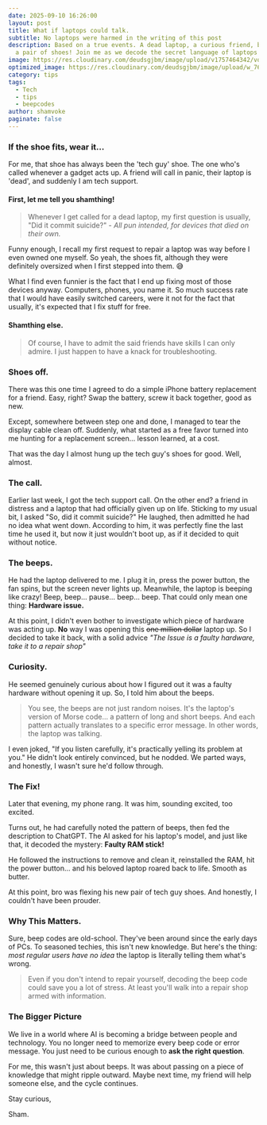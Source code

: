 ```yaml
---
date: 2025-09-10 16:26:00
layout: post
title: What if laptops could talk.
subtitle: No laptops were harmed in the writing of this post
description: Based on a true events. A dead laptop, a curious friend, beeps and
  a pair of shoes! Join me as we decode the secret language of laptops
image: https://res.cloudinary.com/deudsgjbm/image/upload/v1757464342/vokevoke_ancah4.jpg
optimized_image: https://res.cloudinary.com/deudsgjbm/image/upload/w_760,h_399,c_fill/v1757464342/vokevoke_ancah4.jpg
category: tips
tags:
  - Tech
  - tips
  - beepcodes
author: shamvoke
paginate: false
---
```

### If the shoe fits, wear it...

For me, that shoe has always been the 'tech guy' shoe. The one who's called whenever a gadget acts up. A friend will call in panic, their laptop is 'dead', and suddenly I am tech support.

#### First, let me tell you shamthing!

> Whenever I get called for a dead laptop, my first question is usually, "Did it commit suicide?" - *All pun intended, for devices that died on their own.* 

Funny enough, I recall my first request to repair a laptop was way before I even owned one myself. So yeah, the shoes fit, although they were definitely oversized when I first stepped into them. 😅

What I find even funnier is the fact that I end up fixing most of those devices anyway. Computers, phones, you name it. So much success rate that I would have easily switched careers, were it not for the fact that usually, it's expected that I fix stuff for free.

#### Shamthing else.

> Of course, I have to admit the said friends have skills I can only admire. I just happen to have a knack for troubleshooting.

### Shoes off.

There was this one time I agreed to do a simple iPhone battery replacement for a friend. Easy, right? Swap the battery, screw it back together, good as new.

Except, somewhere between step one and done, I managed to tear the display cable clean off. Suddenly, what started as a free favor turned into me hunting for a replacement screen... lesson learned, at a cost.

That was the day I almost hung up the tech guy's shoes for good. Well, almost.

### The call.

Earlier last week, I got the tech support call. On the other end? a friend in distress and a laptop that had officially given up on life. Sticking to my usual bit, I asked "So, did it commit suicide?" He laughed, then admitted he had no idea what went down. According to him, it was perfectly fine the last time he used it, but now it just wouldn't boot up, as if it decided to quit without notice.

### The beeps.

He had the laptop delivered to me. I plug it in, press the power button, the fan spins, but the screen never lights up. Meanwhile, the laptop is beeping like crazy! Beep, beep... pause... beep... beep. That could only mean one thing: **Hardware issue.**

At this point, I didn't even bother to investigate which piece of hardware was acting up. **No** way I was opening this <del>one million dollar</del> laptop up. So I decided to take it back, with a solid advice *"The Issue is a faulty hardware, take it to a repair shop"*

### Curiosity.

He seemed genuinely curious about how I figured out it was a faulty hardware without opening it up. So, I told him about the beeps.

> You see, the beeps are not just random noises. It's the laptop's version of Morse code... a pattern of long and short beeps.  And each pattern actually translates to a specific error message. In other words, the laptop was talking.

I even joked, "If you listen carefully, it's practically yelling its problem at you." 
He didn't look entirely convinced, but he nodded. We parted ways, and honestly, I wasn't sure he'd follow through. 

### The Fix!

Later that evening, my phone rang. It was him, sounding excited, too excited.

Turns out, he had carefully noted the pattern of beeps, then fed the description to ChatGPT. The AI asked for his laptop's model, and just like that, it decoded the mystery: **Faulty RAM stick!**

He followed the instructions to remove and clean it, reinstalled the RAM, hit the power button... and his beloved laptop roared back to life. Smooth as butter.

At this point, bro was flexing his new pair of tech guy shoes. And honestly, I couldn't have been prouder.

### Why This Matters.

Sure, beep codes are old-school. They've been around since the early days of PCs. To seasoned techies, this isn't new knowledge. But here's the thing: *most regular users have no idea* the laptop is literally telling them what's wrong.

> Even if you don't intend to repair yourself, decoding the beep code could save you a lot of stress. At least you'll walk into a repair shop armed with information.

### The Bigger Picture

We live in a world where AI is becoming a bridge between people and technology. You no longer need to memorize every beep code or error message. You just need to be curious enough to **ask the right question**.

For me, this wasn't just about beeps. It was about passing on a piece of knowledge that might ripple outward. Maybe next time, my friend will help someone else, and the cycle continues.

Stay curious,

Sham.
